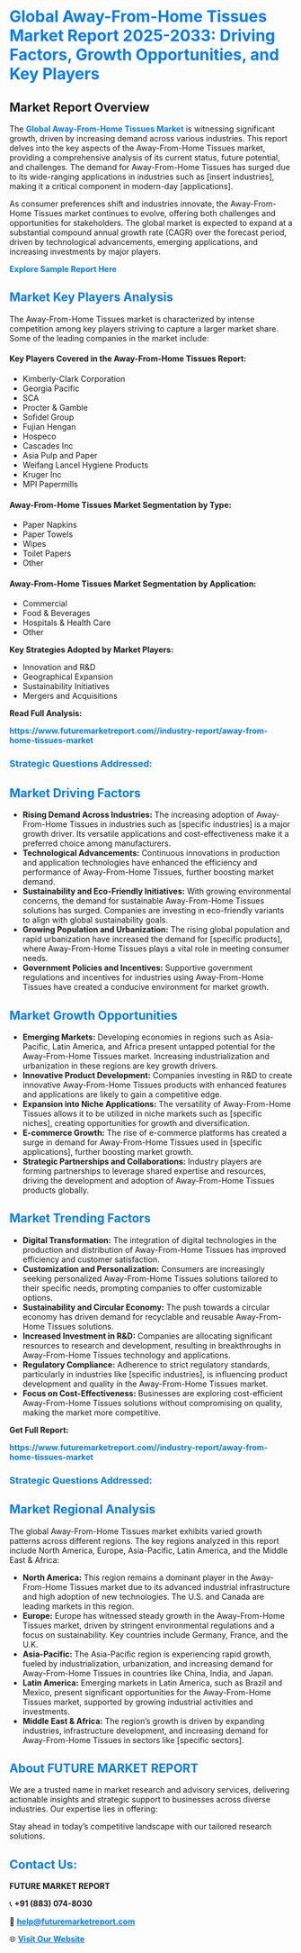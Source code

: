 <h1 style="color: #007BFF;">Global Away-From-Home Tissues Market Report 2025-2033: Driving Factors, Growth Opportunities, and Key Players</h1>

<section id="overview">
<h2>Market Report Overview</h2>
<p>The <a href="https://www.futuremarketreport.com//industry-report/away-from-home-tissues-market" style="color: #007BFF; text-decoration: none;"><strong>Global Away-From-Home Tissues Market</strong></a> is witnessing significant growth, driven by increasing demand across various industries. This report delves into the key aspects of the Away-From-Home Tissues market, providing a comprehensive analysis of its current status, future potential, and challenges. The demand for Away-From-Home Tissues has surged due to its wide-ranging applications in industries such as [insert industries], making it a critical component in modern-day [applications].</p>
<p>As consumer preferences shift and industries innovate, the Away-From-Home Tissues market continues to evolve, offering both challenges and opportunities for stakeholders. The global market is expected to expand at a substantial compound annual growth rate (CAGR) over the forecast period, driven by technological advancements, emerging applications, and increasing investments by major players.</p>
</section>

<section id="overview">
<p><a href="https://www.futuremarketreport.com//request-sample/reportId=50059" style="color: #007BFF; text-decoration: none;"><strong>Explore Sample Report Here</strong></a></p>
</section>

<section id="key-players">
<h2 style="color: #007BFF;">Market Key Players Analysis</h2>
<p>The Away-From-Home Tissues market is characterized by intense competition among key players striving to capture a larger market share. Some of the leading companies in the market include:</p>
<h4>Key Players Covered in the Away-From-Home Tissues Report:</h4>
<ul><li>Kimberly-Clark Corporation</li><li>Georgia Pacific</li><li>SCA</li><li>Procter &amp; Gamble</li><li>Sofidel Group</li><li>Fujian Hengan</li><li>Hospeco</li><li>Cascades Inc</li><li>Asia Pulp and Paper</li><li>Weifang Lancel Hygiene Products</li><li>Kruger Inc</li><li>MPI Papermills</li></ul>
<h4>Away-From-Home Tissues Market Segmentation by Type:</h4>
<ul><li>Paper Napkins</li><li>Paper Towels</li><li>Wipes</li><li>Toilet Papers</li><li>Other</li></ul>

<h4>Away-From-Home Tissues Market Segmentation by Application:</h4>
<ul><li>Commercial</li><li>Food &amp; Beverages</li><li>Hospitals &amp; Health Care</li><li>Other</li></ul>
<p><strong>Key Strategies Adopted by Market Players:</strong></p>
<ul>
<li>Innovation and R&D</li>
<li>Geographical Expansion</li>
<li>Sustainability Initiatives</li>
<li>Mergers and Acquisitions</li>
</ul>
</section>

<section>
<p><strong>Read Full Analysis: </strong></p><a href="https://www.futuremarketreport.com//industry-report/away-from-home-tissues-market" style="color: #007BFF; text-decoration: none;"><strong>https://www.futuremarketreport.com//industry-report/away-from-home-tissues-market</strong></a>
<h3 style="color: #007BFF;">Strategic Questions Addressed:</h3>
</section>

<section id="driving-factors">
<h2 style="color: #007BFF;">Market Driving Factors</h2>
<ul>
<li><strong>Rising Demand Across Industries:</strong> The increasing adoption of Away-From-Home Tissues in industries such as [specific industries] is a major growth driver. Its versatile applications and cost-effectiveness make it a preferred choice among manufacturers.</li>
<li><strong>Technological Advancements:</strong> Continuous innovations in production and application technologies have enhanced the efficiency and performance of Away-From-Home Tissues, further boosting market demand.</li>
<li><strong>Sustainability and Eco-Friendly Initiatives:</strong> With growing environmental concerns, the demand for sustainable Away-From-Home Tissues solutions has surged. Companies are investing in eco-friendly variants to align with global sustainability goals.</li>
<li><strong>Growing Population and Urbanization:</strong> The rising global population and rapid urbanization have increased the demand for [specific products], where Away-From-Home Tissues plays a vital role in meeting consumer needs.</li>
<li><strong>Government Policies and Incentives:</strong> Supportive government regulations and incentives for industries using Away-From-Home Tissues have created a conducive environment for market growth.</li>
</ul>
</section>

<section id="growth-opportunities">
<h2 style="color: #007BFF;">Market Growth Opportunities</h2>
<ul>
<li><strong>Emerging Markets:</strong> Developing economies in regions such as Asia-Pacific, Latin America, and Africa present untapped potential for the Away-From-Home Tissues market. Increasing industrialization and urbanization in these regions are key growth drivers.</li>
<li><strong>Innovative Product Development:</strong> Companies investing in R&D to create innovative Away-From-Home Tissues products with enhanced features and applications are likely to gain a competitive edge.</li>
<li><strong>Expansion into Niche Applications:</strong> The versatility of Away-From-Home Tissues allows it to be utilized in niche markets such as [specific niches], creating opportunities for growth and diversification.</li>
<li><strong>E-commerce Growth:</strong> The rise of e-commerce platforms has created a surge in demand for Away-From-Home Tissues used in [specific applications], further boosting market growth.</li>
<li><strong>Strategic Partnerships and Collaborations:</strong> Industry players are forming partnerships to leverage shared expertise and resources, driving the development and adoption of Away-From-Home Tissues products globally.</li>
</ul>
</section>

<section id="trending-factors">
<h2 style="color: #007BFF;">Market Trending Factors</h2>
<ul>
<li><strong>Digital Transformation:</strong> The integration of digital technologies in the production and distribution of Away-From-Home Tissues has improved efficiency and customer satisfaction.</li>
<li><strong>Customization and Personalization:</strong> Consumers are increasingly seeking personalized Away-From-Home Tissues solutions tailored to their specific needs, prompting companies to offer customizable options.</li>
<li><strong>Sustainability and Circular Economy:</strong> The push towards a circular economy has driven demand for recyclable and reusable Away-From-Home Tissues solutions.</li>
<li><strong>Increased Investment in R&D:</strong> Companies are allocating significant resources to research and development, resulting in breakthroughs in Away-From-Home Tissues technology and applications.</li>
<li><strong>Regulatory Compliance:</strong> Adherence to strict regulatory standards, particularly in industries like [specific industries], is influencing product development and quality in the Away-From-Home Tissues market.</li>
<li><strong>Focus on Cost-Effectiveness:</strong> Businesses are exploring cost-efficient Away-From-Home Tissues solutions without compromising on quality, making the market more competitive.</li>
</ul>
</section>

<section>
<p><strong>Get Full Report: </strong></p><a href="https://www.futuremarketreport.com//industry-report/away-from-home-tissues-market" style="color: #007BFF; text-decoration: none;"><strong>https://www.futuremarketreport.com//industry-report/away-from-home-tissues-market</strong></a>
<h3 style="color: #007BFF;">Strategic Questions Addressed:</h3>
</section>


<section id="regional-analysis">
<h2 style="color: #007BFF;">Market Regional Analysis</h2>
<p>The global Away-From-Home Tissues market exhibits varied growth patterns across different regions. The key regions analyzed in this report include North America, Europe, Asia-Pacific, Latin America, and the Middle East & Africa:</p>
<ul>
<li><strong>North America:</strong> This region remains a dominant player in the Away-From-Home Tissues market due to its advanced industrial infrastructure and high adoption of new technologies. The U.S. and Canada are leading markets in this region.</li>
<li><strong>Europe:</strong> Europe has witnessed steady growth in the Away-From-Home Tissues market, driven by stringent environmental regulations and a focus on sustainability. Key countries include Germany, France, and the U.K.</li>
<li><strong>Asia-Pacific:</strong> The Asia-Pacific region is experiencing rapid growth, fueled by industrialization, urbanization, and increasing demand for Away-From-Home Tissues in countries like China, India, and Japan.</li>
<li><strong>Latin America:</strong> Emerging markets in Latin America, such as Brazil and Mexico, present significant opportunities for the Away-From-Home Tissues market, supported by growing industrial activities and investments.</li>
<li><strong>Middle East & Africa:</strong> The region’s growth is driven by expanding industries, infrastructure development, and increasing demand for Away-From-Home Tissues in sectors like [specific sectors].</li>
</ul>
</section>

<footer>
<h2 style="color: #007BFF;">About FUTURE MARKET REPORT</h2>
<p>We are a trusted name in market research and advisory services, delivering actionable insights and strategic support to businesses across diverse industries. Our expertise lies in offering:</p>

<p>Stay ahead in today’s competitive landscape with our tailored research solutions.</p>

<h2 style="color: #007BFF;">Contact Us:</h2>
<p><strong>FUTURE MARKET REPORT</strong></p>
<p>📞 <strong>+91 (883) 074-8030</strong></p>
<p>📧 <strong><a href="mailto:help@futuremarketreport.com" style="color: #007BFF;">help@futuremarketreport.com</a></strong></p>
<p>🌐 <strong><a href="https://www.futuremarketreport.com/" style="color: #007BFF;">Visit Our Website</a></strong></p>
</footer>